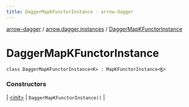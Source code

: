 ```yaml
---
title: DaggerMapKFunctorInstance - arrow-dagger
---
```


[arrow-dagger](../../index.html) / [arrow.dagger.instances](../index.html) / [DaggerMapKFunctorInstance](./index.html)

# DaggerMapKFunctorInstance

`class DaggerMapKFunctorInstance<K> : MapKFunctorInstance<`[`K`](index.html#K)`>`

### Constructors

| [&lt;init&gt;](-init-.html) | `DaggerMapKFunctorInstance()` |

